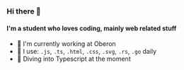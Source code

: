 ### Hi there 👋

#### I'm a student who loves coding, mainly web related stuff

- 🏢 I'm currently working at Oberon
- 📅 I use: `.js`, `.ts`, `.html`, `.css`, `.svg`, `.rs`, `.go` daily
- 📗 Diving into Typescript at the moment
